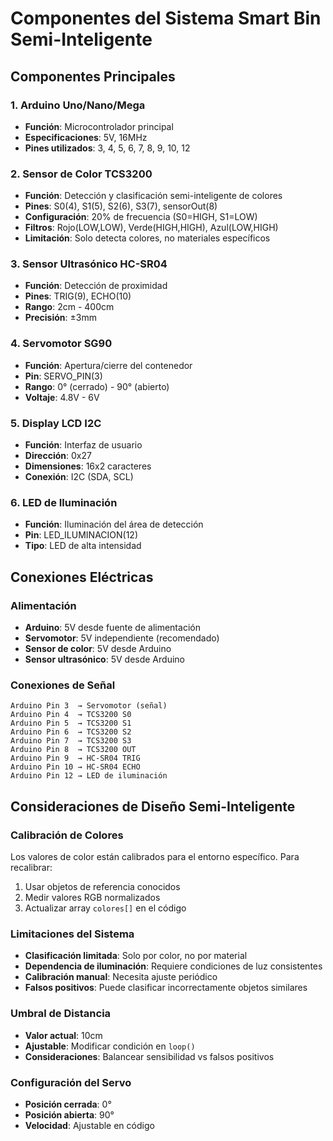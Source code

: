 # Componentes del Sistema Smart Bin Semi-Inteligente

## Componentes Principales

### 1. Arduino Uno/Nano/Mega
- **Función**: Microcontrolador principal
- **Especificaciones**: 5V, 16MHz
- **Pines utilizados**: 3, 4, 5, 6, 7, 8, 9, 10, 12

### 2. Sensor de Color TCS3200
- **Función**: Detección y clasificación semi-inteligente de colores
- **Pines**: S0(4), S1(5), S2(6), S3(7), sensorOut(8)
- **Configuración**: 20% de frecuencia (S0=HIGH, S1=LOW)
- **Filtros**: Rojo(LOW,LOW), Verde(HIGH,HIGH), Azul(LOW,HIGH)
- **Limitación**: Solo detecta colores, no materiales específicos

### 3. Sensor Ultrasónico HC-SR04
- **Función**: Detección de proximidad
- **Pines**: TRIG(9), ECHO(10)
- **Rango**: 2cm - 400cm
- **Precisión**: ±3mm

### 4. Servomotor SG90
- **Función**: Apertura/cierre del contenedor
- **Pin**: SERVO_PIN(3)
- **Rango**: 0° (cerrado) - 90° (abierto)
- **Voltaje**: 4.8V - 6V

### 5. Display LCD I2C
- **Función**: Interfaz de usuario
- **Dirección**: 0x27
- **Dimensiones**: 16x2 caracteres
- **Conexión**: I2C (SDA, SCL)

### 6. LED de Iluminación
- **Función**: Iluminación del área de detección
- **Pin**: LED_ILUMINACION(12)
- **Tipo**: LED de alta intensidad

## Conexiones Eléctricas

### Alimentación
- **Arduino**: 5V desde fuente de alimentación
- **Servomotor**: 5V independiente (recomendado)
- **Sensor de color**: 5V desde Arduino
- **Sensor ultrasónico**: 5V desde Arduino

### Conexiones de Señal
```
Arduino Pin 3  → Servomotor (señal)
Arduino Pin 4  → TCS3200 S0
Arduino Pin 5  → TCS3200 S1
Arduino Pin 6  → TCS3200 S2
Arduino Pin 7  → TCS3200 S3
Arduino Pin 8  → TCS3200 OUT
Arduino Pin 9  → HC-SR04 TRIG
Arduino Pin 10 → HC-SR04 ECHO
Arduino Pin 12 → LED de iluminación
```

## Consideraciones de Diseño Semi-Inteligente

### Calibración de Colores
Los valores de color están calibrados para el entorno específico. Para recalibrar:
1. Usar objetos de referencia conocidos
2. Medir valores RGB normalizados
3. Actualizar array `colores[]` en el código

### Limitaciones del Sistema
- **Clasificación limitada**: Solo por color, no por material
- **Dependencia de iluminación**: Requiere condiciones de luz consistentes
- **Calibración manual**: Necesita ajuste periódico
- **Falsos positivos**: Puede clasificar incorrectamente objetos similares

### Umbral de Distancia
- **Valor actual**: 10cm
- **Ajustable**: Modificar condición en `loop()`
- **Consideraciones**: Balancear sensibilidad vs falsos positivos

### Configuración del Servo
- **Posición cerrada**: 0°
- **Posición abierta**: 90°
- **Velocidad**: Ajustable en código 